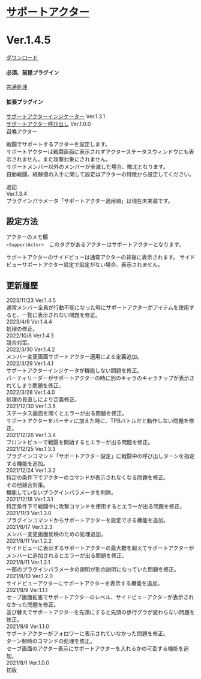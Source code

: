 # [サポートアクター](https://raw.githubusercontent.com/nuun888/MZ/master/NUUN_SupportActor.js)
# Ver.1.4.5
[ダウンロード](https://raw.githubusercontent.com/nuun888/MZ/master/NUUN_SupportActor.js)
#### 必須、前提プラグイン
[共通処理](https://github.com/nuun888/MZ/blob/master/README/Base.md)
#### 拡張プラグイン
[サポートアクターインジケーター](https://raw.githubusercontent.com/nuun888/MZ/master/NUUN_DisplaySupportActor.js) Ver.1.3.1  
[サポートアクター呼び出し](https://github.com/nuun888/MZ/blob/master/README/CallSupportActor.md) Ver.1.0.0  
召喚アクター

戦闘でサポートするアクターを設定します。  
サポートアクターは戦闘画面に表示されずアクターステータスウィンドウにも表示されません。また攻撃対象にされません。  
サポートメンバー以外のメンバーが全滅した場合、敗北となります。  
自動戦闘、経験値の入手に関して設定はアクターの特徴から設定してください。  

追記  
Ver.1.3.4  
プラグインパラメータ「サポートアクター適用順」は現在未実装です。  

## 設定方法
アクターのメモ欄  
`<SupportActor>`　このタグがあるアクターはサポートアクターとなります。
  
 サポートアクターのサイドビューは通常アクターの背後に表示されます。
 サイドビューサポートアクター設定で設定がない場合、表示されません。
  
## 更新履歴
2023/11/23 Ver.1.4.5  
通常メンバー全員が行動不能になった時にサポートアクターがアイテムを使用すると、一覧に表示されない問題を修正。  
2023/4/9 Ver.1.4.4  
処理の修正。  
2022/10/8 Ver.1.4.3  
競合対策。  
2022/3/30 Ver.1.4.2  
メンバー変更画面サポートアクター適用による定義追加。  
2022/3/29 Ver.1.4.1  
サポートアクターインジケータが機能しない問題を修正。  
パーティリーダーがサポートアクターの時に別のキャラのキャラチップが表示されてしまう問題を修正。  
2022/3/28 Ver.1.4.0  
処理の見直しにより定義修正。  
2021/12/30 Ver.1.3.5  
ステータス画面を開くとエラーが出る問題を修正。  
サポートアクターをパーティに加えた時に、TPBバトルだと動作しない問題を修正。  
2021/12/26 Ver.1.3.4  
フロントビューで戦闘を開始するとエラーが出る問題を修正。  
2021/12/25 Ver.1.3.3  
プラグインコマンド「サポートアクター設定」に戦闘中の呼び出しターンを指定する機能を追加。  
2021/12/24 Ver.1.3.2  
特定の条件下でアクターのコマンドが表示されなくなる問題を修正。  
その他競合対策。  
機能していないプラグインパラメータを削除。  
2021/12/18 Ver.1.3.1  
特定条件下で戦闘中に攻撃コマンドを使用するとエラーが出る問題を修正。  
2021/11/3 Ver.1.3.0  
プラグインコマンドからサポートアクターを設定できる機能を追加。  
2021/8/17 Ver.1.2.3  
メンバー変更画面反映のための処理追加。  
2021/8/11 Ver.1.2.2  
サイドビューに表示するサポートアクターの最大数を超えてサポートアクターがメンバーに追加されるとエラーが出る問題を修正。  
2021/8/11 Ver.1.2.1  
一部のプラグインパラメータの説明が別の説明になっていた問題を修正。  
2021/8/10 Ver.1.2.0  
サイドビューアクターにサポートアクターを表示する機能を追加。  
2021/8/9 Ver.1.1.1  
セーブ画面拡張でサポートアクターのレベル、サイドビューアクターが表示されなかった問題を修正。  
並び替えでサポートアクターを先頭にすると先頭の歩行グラが変わらない問題を修正。  
2021/8/9 Ver.1.1.0  
サポートアクターがフォロワーに表示されていなかった問題を修正。  
ターン制時のコマンドの処理を修正。  
セーブ画面のアクター表示にサポートアクターを入れるかの可否する機能を追加。  
2021/8/1 Ver.1.0.0  
初版  
